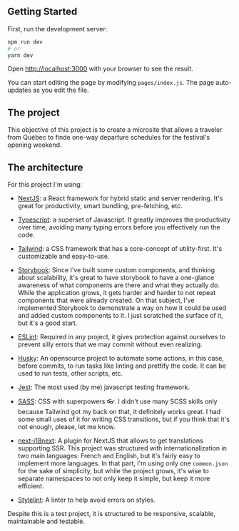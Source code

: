 ## Getting Started

First, run the development server:

```bash
npm run dev
# or
yarn dev
```

Open [http://localhost:3000](http://localhost:3000) with your browser to see the result.

You can start editing the page by modifying `pages/index.js`. The page auto-updates as you edit the file.

## The project

This objective of this project is to create a microsite that allows a traveler from Québec to finde one-way departure schedules for the festival's opening weekend.

## The architecture

For this project I'm using:

- [NextJS](https://nextjs.org/): a React framework for hybrid static and server rendering. It's great for productivity, smart bundling, pre-fetching, etc.

- [Typescript](https://www.typescriptlang.org/): a superset of Javascript. It greatly improves the productivity over time, avoiding many typing errors before you effectively run the code.

- [Tailwind](https://tailwindcss.com/): a CSS framework that has a core-concept of utility-first. It's customizable and easy-to-use.

- [Storybook](https://storybook.js.org/): Since I've built some custom components, and thinking about scalability, it's great to have storybook to have a one-glance awareness of what components are there and what they actually do. While the application grows, it gets harder and harder to not repeat components that were already created. On that subject, I've implemented Storybook to demonstrate a way on how it could be used and added custom components to it. I just scratched the surface of it, but it's a good start.

- [ESLint](https://eslint.org/): Required in any project, it gives protection against ourselves to prevent silly errors that we may commit without even realizing.

- [Husky](https://github.com/typicode/husky): An opensource project to automate some actions, in this case, before commits, to run tasks like linting and prettify the code. It can be used to run tests, other scripts, etc.

- [Jest](https://jestjs.io/): The most used (by me) javascript testing framework.

- [SASS](https://sass-lang.com/): CSS with superpowers 👓. I didn't use many SCSS skills only because Tailwind got my back on that, it definitely works great. I had some small uses of it for writing CSS transitions, but if you think that it's not enough, please, let me know.


- [next-i18next](https://github.com/isaachinman/next-i18next): A plugin for NextJS that allows to get translations supporting SSR. This project was structured with internationalization in two main languages: French and English, but it's fairly easy to implement more languages. In that part, I'm using only one `common.json` for the sake of simplicity, but while the project grows, it's wise to separate namespaces to not only keep it simple, but keep it more efficient.
- [Stylelint](https://stylelint.io/): A linter to help avoid errors on styles.

Despite this is a test project, it is structured to be responsive, scalable, maintainable and testable.